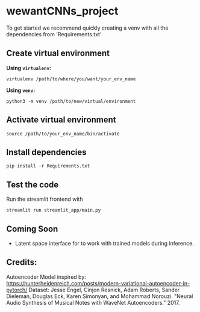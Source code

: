 # wewantCNNs_project
To get started we recommend quickly creating a venv with all the dependencies from 'Requirements.txt'
## Create virtual environment
**Using `virtualenv`:**
```
virtualenv /path/to/where/you/want/your_env_name
```
**Using `venv`:**
```
python3 -m venv /path/to/new/virtual/environment
```

## Activate virtual environment

```
source /path/to/your_env_name/bin/activate
```

## Install dependencies

```
pip install -r Requirements.txt
```

## Test the code

Run the streamlit frontend with 

```
streamlit run streamlit_app/main.py
```

## Coming Soon

- Latent space interface for to work with trained models during inference.

## Credits:

Autoencoder Model inspired by: https://hunterheidenreich.com/posts/modern-variational-autoencoder-in-pytorch/
Dataset:  Jesse Engel, Cinjon Resnick, Adam Roberts, Sander Dieleman, Douglas Eck,
Karen Simonyan, and Mohammad Norouzi. "Neural Audio Synthesis of Musical Notes
with WaveNet Autoencoders." 2017.
